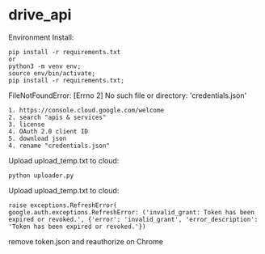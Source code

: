 # drive_api

<summary>Environment Install:</summary>
    
    pip install -r requirements.txt
    or
    python3 -m venv env;
    source env/bin/activate;
    pip install -r requirements.txt;
    
</details>

<summary>FileNotFoundError: [Errno 2] No such file or directory: 'credentials.json'</summary>
    
    1. https://console.cloud.google.com/welcome
    2. search "apis & services"
    3. license
    4. OAuth 2.0 client ID
    5. download json
    4. rename "credentials.json"
    
</details>

<summary>Upload upload_temp.txt to cloud:</summary>
    
    python uploader.py
    
</details>

<summary>Upload upload_temp.txt to cloud:</summary>

    raise exceptions.RefreshError(
    google.auth.exceptions.RefreshError: ('invalid_grant: Token has been expired or revoked.', {'error': 'invalid_grant', 'error_description': 'Token has been expired or revoked.'})

</details>
remove token.json and reauthorize on Chrome
